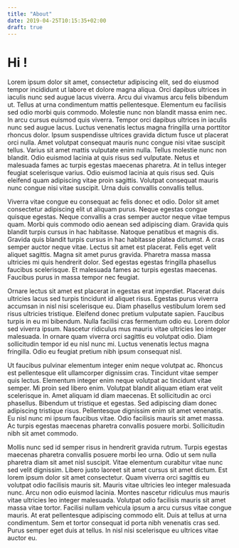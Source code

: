 ```yaml
---
title: "About"
date: 2019-04-25T10:15:35+02:00
draft: true
---
```


# Hi !

Lorem ipsum dolor sit amet, consectetur adipiscing elit, sed do eiusmod tempor incididunt ut labore et dolore magna aliqua. Orci dapibus ultrices in iaculis nunc sed augue lacus viverra. Arcu dui vivamus arcu felis bibendum ut. Tellus at urna condimentum mattis pellentesque. Elementum eu facilisis sed odio morbi quis commodo. Molestie nunc non blandit massa enim nec. In arcu cursus euismod quis viverra. Tempor orci dapibus ultrices in iaculis nunc sed augue lacus. Luctus venenatis lectus magna fringilla urna porttitor rhoncus dolor. Ipsum suspendisse ultrices gravida dictum fusce ut placerat orci nulla. Amet volutpat consequat mauris nunc congue nisi vitae suscipit tellus. Varius sit amet mattis vulputate enim nulla. Tellus molestie nunc non blandit. Odio euismod lacinia at quis risus sed vulputate. Netus et malesuada fames ac turpis egestas maecenas pharetra. At in tellus integer feugiat scelerisque varius. Odio euismod lacinia at quis risus sed. Quis eleifend quam adipiscing vitae proin sagittis. Volutpat consequat mauris nunc congue nisi vitae suscipit. Urna duis convallis convallis tellus.

Viverra vitae congue eu consequat ac felis donec et odio. Dolor sit amet consectetur adipiscing elit ut aliquam purus. Neque egestas congue quisque egestas. Neque convallis a cras semper auctor neque vitae tempus quam. Morbi quis commodo odio aenean sed adipiscing diam. Gravida quis blandit turpis cursus in hac habitasse. Natoque penatibus et magnis dis. Gravida quis blandit turpis cursus in hac habitasse platea dictumst. A cras semper auctor neque vitae. Lectus sit amet est placerat. Felis eget velit aliquet sagittis. Magna sit amet purus gravida. Pharetra massa massa ultricies mi quis hendrerit dolor. Sed egestas egestas fringilla phasellus faucibus scelerisque. Et malesuada fames ac turpis egestas maecenas. Faucibus purus in massa tempor nec feugiat.

Ornare lectus sit amet est placerat in egestas erat imperdiet. Placerat duis ultricies lacus sed turpis tincidunt id aliquet risus. Egestas purus viverra accumsan in nisl nisi scelerisque eu. Diam phasellus vestibulum lorem sed risus ultricies tristique. Eleifend donec pretium vulputate sapien. Faucibus turpis in eu mi bibendum. Nulla facilisi cras fermentum odio eu. Lorem dolor sed viverra ipsum. Nascetur ridiculus mus mauris vitae ultricies leo integer malesuada. In ornare quam viverra orci sagittis eu volutpat odio. Diam sollicitudin tempor id eu nisl nunc mi. Luctus venenatis lectus magna fringilla. Odio eu feugiat pretium nibh ipsum consequat nisl.

Ut faucibus pulvinar elementum integer enim neque volutpat ac. Rhoncus est pellentesque elit ullamcorper dignissim cras. Tincidunt vitae semper quis lectus. Elementum integer enim neque volutpat ac tincidunt vitae semper. Mi proin sed libero enim. Volutpat blandit aliquam etiam erat velit scelerisque in. Amet aliquam id diam maecenas. Et sollicitudin ac orci phasellus. Bibendum ut tristique et egestas. Sed adipiscing diam donec adipiscing tristique risus. Pellentesque dignissim enim sit amet venenatis. Eu nisl nunc mi ipsum faucibus vitae. Odio facilisis mauris sit amet massa. Ac turpis egestas maecenas pharetra convallis posuere morbi. Sollicitudin nibh sit amet commodo.

Mollis nunc sed id semper risus in hendrerit gravida rutrum. Turpis egestas maecenas pharetra convallis posuere morbi leo urna. Odio ut sem nulla pharetra diam sit amet nisl suscipit. Vitae elementum curabitur vitae nunc sed velit dignissim. Libero justo laoreet sit amet cursus sit amet dictum. Est lorem ipsum dolor sit amet consectetur. Quam viverra orci sagittis eu volutpat odio facilisis mauris sit. Mauris vitae ultricies leo integer malesuada nunc. Arcu non odio euismod lacinia. Montes nascetur ridiculus mus mauris vitae ultricies leo integer malesuada. Volutpat odio facilisis mauris sit amet massa vitae tortor. Facilisi nullam vehicula ipsum a arcu cursus vitae congue mauris. At erat pellentesque adipiscing commodo elit. Duis at tellus at urna condimentum. Sem et tortor consequat id porta nibh venenatis cras sed. Purus semper eget duis at tellus. In nisl nisi scelerisque eu ultrices vitae auctor eu.
